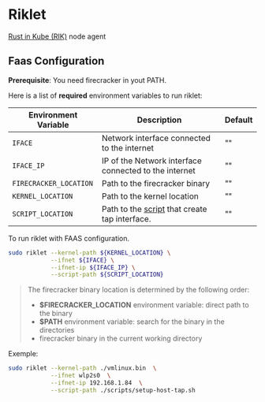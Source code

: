 # Riklet

[Rust in Kube (RIK)](https://github.com/dev-sys-do/rik) node agent

## Faas Configuration

**Prerequisite**: You need firecracker in yout PATH.

Here is a list of **required** environment variables to run riklet:

| Environment Variable   | Description                                                                                                             | Default |
| ---------------------- | ----------------------------------------------------------------------------------------------------------------------- | ------- |
| `IFACE`                | Network interface connected to the internet                                                                             | ""      |
| `IFACE_IP`             | IP of the Network interface connected to the internet                                                                   | ""      |
| `FIRECRACKER_LOCATION` | Path to the firecracker binary                                                                                          | ""      |
| `KERNEL_LOCATION`      | Path to the kernel location                                                                                             | ""      |
| `SCRIPT_LOCATION`      | Path to the [script](https://github.com/polyxia-org/rik/blob/main/scripts/setup-host-tap.sh) that create tap interface. | ""      |

To run riklet with FAAS configuration.

```bash
sudo riklet --kernel-path ${KERNEL_LOCATION} \
            --ifnet ${IFACE} \
            --ifnet-ip ${IFACE_IP} \
            --script-path ${SCRIPT_LOCATION}
```

> The firecracker binary location is determined by the following order:
>
> - **$FIRECRACKER_LOCATION** environment variable: direct path to the binary
> - **$PATH** environment variable: search for the binary in the directories
> - firecracker binary in the current working directory

Exemple:

```bash
sudo riklet --kernel-path ./vmlinux.bin  \
            --ifnet wlp2s0  \
            --ifnet-ip 192.168.1.84  \
            --script-path ./scripts/setup-host-tap.sh
```
